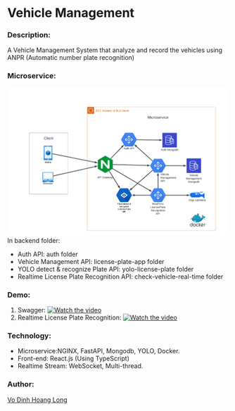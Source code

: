 # Vehicle Management
### Description:
A Vehicle Management System that analyze and record the vehicles using ANPR (Automatic number plate recognition)
### Microservice:
![img](demo/Microservice.png)
In backend folder:
- Auth API: auth folder
- Vehicle Management API: license-plate-app folder
- YOLO detect & recognize Plate API: yolo-license-plate folder
- Realtime License Plate Recognition API: check-vehicle-real-time folder
### Demo:
 1. Swagger:
[![Watch the video](https://i.imgur.com/vKb2F1B.png)](https://www.youtube.com/watch?v=Rwx2PFWrNaw)
 2. Realtime License Plate Recognition:
[![Watch the video](https://i.imgur.com/vKb2F1B.png)](https://www.youtube.com/watch?v=C4vqtv3u_jI)
### Technology:
 - Microservice:NGINX, FastAPI, Mongodb, YOLO, Docker.
 - Front-end: React.js (Using TypeScript)
 - Realtime Stream: WebSocket, Multi-thread.
### Author:
[Vo Dinh Hoang Long](https://github.com/HoangLongHotarou) 

